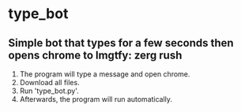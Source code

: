 # type_bot
Simple bot that types for a few seconds then opens chrome to lmgtfy: zerg rush
---------------------------------
1) The program will type a message and open chrome.
2) Download all files.
3) Run 'type_bot.py'.
4) Afterwards, the program will run automatically.
